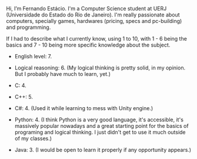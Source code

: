 Hi, I’m Fernando Estácio. I'm a Computer Science student at UERJ (Universidade do Estado do Rio de Janeiro). 
I'm really passionate about computers, specially games, hardwares (pricing, specs and pc-building) and programming.

If I had to describe what I currently know, using 1 to 10, with 1 - 6 being the basics and 7 - 10 being more specific knowledge about the subject.

- English level: 7. 

- Logical reasoning: 6. (My logical thinking is pretty solid, in my opinion. But I probably have much to learn, yet.)

- C: 4.
- C++: 5. 
- C#: 4. (Used it while learning to mess with Unity engine.)

- Python: 4.
(I think Python is a very good language, it's accessible, it's massively popular nowadays and a great starting point for the basics 
of programing and logical thinking. I just didn't get to use it much outside of my classes.)

- Java: 3.
(I would be open to learn it properly if any opportunity appears.)

  

<!---
Festacio/Festacio is a ✨ special ✨ repository because its `README.md` (this file) appears on your GitHub profile.
You can click the Preview link to take a look at your changes.
--->
